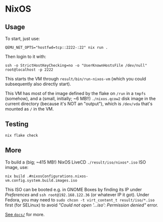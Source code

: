# NixOS

## Usage

To start, just use:

    QEMU_NET_OPTS="hostfwd=tcp::2222-:22" nix run .

Then login to it with:

    ssh -o StrictHostKeyChecking=no -o "UserKnownHostsFile /dev/null" root@localhost -p 2222

This starts the VM through `result/bin/run-nixos-vm` (which you could subsequently also directly start).

This VM has most of the image defined by the flake on `/run` in a `tmpfs` (somehow), and
a (small, initially; ~6 MB!!) `./nixos.qcow2` disk image in the current directory (because it's NOT an "output"),
which is `/dev/vda` that's mounted as `/` in the VM.

## Testing

    nix flake check

## More

To build a (big; ~415 MB!) NixOS LiveCD `./result/iso/nixos*.iso` ISO image, use:

    nix build .#nixosConfigurations.nixos-vm.config.system.build.images.iso

This ISO can be booted e.g. in GNOME Boxes by finding its IP under _Preferences_ and `ssh root@192.168.122.36` (or whatever IP it got).
Under Fedora, you may need to `sudo chcon -t virt_content_t result/iso/*.iso` first (for SELinux) to avoid _"Could not open '...iso': Permission denied"_ error.

[See `docs/`](docs/) for more.
